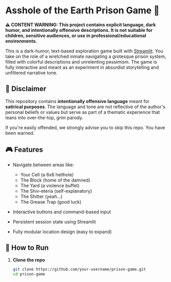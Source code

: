 # Asshole of the Earth Prison Game 🧨

**⚠️ CONTENT WARNING: This project contains explicit language, dark humor, and intentionally offensive descriptions. It is not suitable for children, sensitive audiences, or use in professional/educational environments.**

This is a dark-humor, text-based exploration game built with [Streamlit](https://streamlit.io/). You take on the role of a wretched inmate navigating a grotesque prison system, filled with colorful descriptions and unrelenting pessimism. The game is fully interactive and meant as an experiment in absurdist storytelling and unfiltered narrative tone.

## 🚨 Disclaimer

This repository contains **intentionally offensive language** meant for **satirical purposes**. The language and tone are not reflective of the author's personal beliefs or values but serve as part of a thematic experience that leans into over-the-top, grim parody.

If you're easily offended, we strongly advise you to skip this repo. You have been warned.

## 🎮 Features

- Navigate between areas like:
  - Your Cell (a 6x6 hellhole)
  - The Block (home of the damned)
  - The Yard (a violence buffet)
  - The Shiv-eteria (self-explanatory)
  - The Shitter (yeah…)
  - The Grease Trap (good luck)

- Interactive buttons and command-based input
- Persistent session state using Streamlit
- Fully modular location design (easy to expand)

## 🚀 How to Run

1. **Clone the repo**
   ```bash
   git clone https://github.com/your-username/prison-game.git
   cd prison-game
